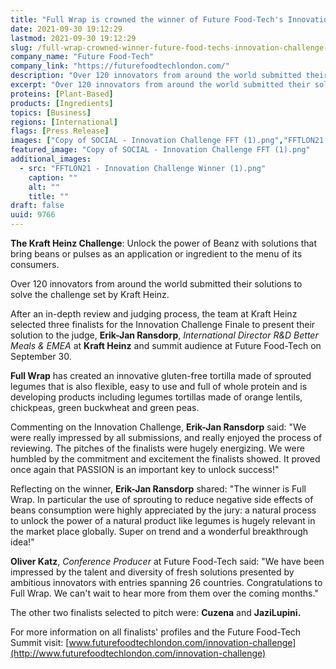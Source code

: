 ```yaml
---
title: "Full Wrap is crowned the winner of Future Food-Tech's Innovation Challenge with Kraft Heinz"
date: 2021-09-30 19:12:29
lastmod: 2021-09-30 19:12:29
slug: /full-wrap-crowned-winner-future-food-techs-innovation-challenge-kraft-heinz
company_name: "Future Food-Tech"
company_link: "https://futurefoodtechlondon.com/"
description: "Over 120 innovators from around the world submitted their solutions to solve the challenge set by Kraft Heinz. After an in-depth review and judging process, the team at Kraft Heinz selected three finalists for the Innovation Challenge Finale to present their solutions."
excerpt: "Over 120 innovators from around the world submitted their solutions to solve the challenge set by Kraft Heinz. After an in-depth review and judging process, the team at Kraft Heinz selected three finalists for the Innovation Challenge Finale to present their solutions."
proteins: [Plant-Based]
products: [Ingredients]
topics: [Business]
regions: [International]
flags: [Press Release]
images: ["Copy of SOCIAL - Innovation Challenge FFT (1).png","FFTLON21 - Innovation Challenge Winner (1).png"]
featured_image: "Copy of SOCIAL - Innovation Challenge FFT (1).png"
additional_images:
  - src: "FFTLON21 - Innovation Challenge Winner (1).png"
    caption: ""
    alt: ""
    title: ""
draft: false
uuid: 9766
---
```

**The Kraft Heinz Challenge**: Unlock the power of Beanz with solutions
that bring beans or pulses as an application or ingredient to the menu
of its consumers.

Over 120 innovators from around the world submitted their solutions to
solve the challenge set by Kraft Heinz.

After an in-depth review and judging process, the team at Kraft Heinz
selected three finalists for the Innovation Challenge Finale to present
their solution to the judge, **Erik-Jan Ransdorp**, *International
Director R&D Better Meals & EMEA* at **Kraft Heinz** and summit audience
at Future Food-Tech on September 30.

**Full Wrap** has created an innovative gluten-free tortilla made of
sprouted legumes that is also flexible, easy to use and full of whole
protein and is developing products including legumes tortillas made of
orange lentils, chickpeas, green buckwheat and green peas.

Commenting on the Innovation Challenge, **Erik-Jan Ransdorp** said: "We
were really impressed by all submissions, and really enjoyed the process
of reviewing. The pitches of the finalists were hugely energizing. We
were humbled by the commitment and excitement the finalists showed. It
proved once again that PASSION is an important key to unlock success!"

Reflecting on the winner, **Erik-Jan Ransdorp** shared: "The winner is
Full Wrap. In particular the use of sprouting to reduce negative side
effects of beans consumption were highly appreciated by the jury: a
natural process to unlock the power of a natural product like legumes is
hugely relevant in the market place globally. Super on trend and a
wonderful breakthrough idea!"

**Oliver Katz**, *Conference Producer* at Future Food-Tech said: "We
have been impressed by the talent and diversity of fresh solutions
presented by ambitious innovators with entries spanning 26 countries.
Congratulations to Full Wrap. We can't wait to hear more from them over
the coming months."

The other two finalists selected to pitch were: **Cuzena** and
**JaziLupini.**

For more information on all finalists' profiles and the Future Food-Tech
Summit visit:
[www.futurefoodtechlondon.com/innovation-challenge](http://www.futurefoodtechlondon.com/innovation-challenge)
